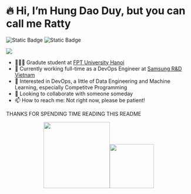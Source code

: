 # 🔥 Hi, I’m Hung Dao Duy, but you can call me Ratty
<img alt="Static Badge" src="https://img.shields.io/badge/born-2002-blue"> <img alt="Static Badge" src="https://img.shields.io/badge/in-Vietnam-green">


<a href="https://www.linkedin.com/in/rattyboxxx/">
  <img src="https://img.shields.io/badge/LinkedIn-0077B5?style=for-the-badge&logo=linkedin&logoColor=white" />
</a>

- 🧑🏼‍🎓 Gradute student at [FPT University Hanoi](https://daihoc.fpt.edu.vn/)
- 💼 Currently working full-time as a DevOps Engineer at [Samsung R&D Vietnam](https://www.facebook.com/samsungvietnamrnd/)
- 👀 Interested in DevOps, a little of Data Engineering and Machine Learning, especially Competitve Programming
- 💞️ Looking to collaborate with someone someday
- 📫 How to reach me: Not right now, please be patient!

THANKS FOR SPENDING TIME READING THIS README

<p align="middle">
    <img align="centre" src="https://github-readme-stats-eight-theta.vercel.app/api?username=rattyboxxx&show_icons=true&hide_border=true&include_all_commits=true&count_private=true&bg_color=00000000&theme=tokyonight" height=180px/><img height="120px" src="https://github-readme-stats.vercel.app/api/top-langs/?username=rattyboxxx&hide=html,jupyter%20notebook&hide_title=true&hide_border=true&layout=compact&langs_count=8&theme=tokyonight&bg_color=00000000" />
</p>

